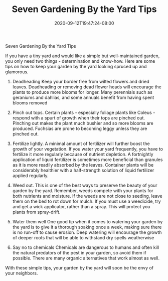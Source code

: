 ﻿---
title: "Seven Gardening By the Yard Tips"
date: 2020-09-12T19:47:24-08:00
description: "Gardening Tips for Web Success"
featured_image: "/images/Gardening.jpg"
tags: ["Gardening"]
---

Seven Gardening By the Yard Tips

If you have a tiny yard and would like a simple but well-maintained garden, you only need two things - determination and know-how.  Here are some tips on how to keep your garden by the yard looking spruced up and glamorous.

1. Deadheading
Keep your border free from wilted flowers and dried leaves. Deadheading or removing dead flower heads will encourage the plants to produce more blooms for longer. Many perennials such as geraniums and dahlias, and some annuals benefit from having spent blooms removed 

3. Pinch out tops.
Certain plants - especially foliage plants like Coleus - respond with a spurt of growth when their tops are pinched out. Pinching out makes the plant much bushier and so more blooms are produced. Fuchsias are prone to becoming leggy unless they are pinched out.

4. Fertilize lightly.
A minimal amount of fertilizer will further boost the growth of your vegetation. If you water your yard frequently, you have to fertilize it more regularly because of nutrient depletion. A fortnightly application of liquid fertilizer is sometimes more beneficial than granules as it is more readily absorbed by the leaves. Container plants will be considerably healthier with a half-strength solution of liquid fertilizer applied regularly.

5. Weed out.
This is one of the best ways to preserve the beauty of your garden by the yard.  Remember, weeds compete with your plants for both nutrients and moisture. If the weeds are not close to seeding, leave them on the bed to rot down for mulch. If you must use a weedicide, try and get a wick applicator, rather than a spray. This will protect you plants from spray-drift.

6. Water them well
One good tip when it comes to watering your garden by the yard is to give it a thorough soaking once a week, making sure there is no run-off to cause erosion. Deep watering will encourage the growth of deeper roots that will be able to withstand dry spells weatherwise

7. Say no to chemicals
Chemicals are dangerous to humans and often kill the natural predators of the pest in your garden, so avoid them if possible. There are many organic alternatives that work almost as well. 

With these simple tips, your garden by the yard will soon be the envy of your neighbors. 



